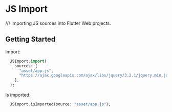 # JS Import
/// Importing JS sources into Flutter Web projects.

## Getting Started
Import:
```dart
  JSImport.import(
    sources: [
      "asset/app.js",
      "https://ajax.googleapis.com/ajax/libs/jquery/3.2.1/jquery.min.js",
    ],
  );
```

Is imported:
```dart
  JSImport.isImported(source: "asset/app.js");
```

